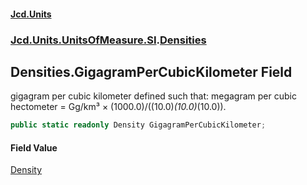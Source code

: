#### [Jcd.Units](index 'index')
### [Jcd.Units.UnitsOfMeasure.SI](Jcd.Units.UnitsOfMeasure.SI 'Jcd.Units.UnitsOfMeasure.SI').[Densities](Densities 'Jcd.Units.UnitsOfMeasure.SI.Densities')

## Densities.GigagramPerCubicKilometer Field

gigagram per cubic kilometer defined such that: megagram per cubic hectometer = Gg/km³ ×
(1000.0)/((10.0)*(10.0)*(10.0)).

```csharp
public static readonly Density GigagramPerCubicKilometer;
```

#### Field Value
[Density](Density 'Jcd.Units.UnitTypes.Density')